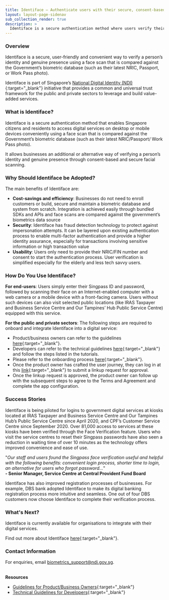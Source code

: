 ```yaml
---
title: Identiface – Authenticate users with their secure, consent-based biometrics ID
layout: layout-page-sidenav
sub_collection_render: true
description: >
  Identiface is a secure authentication method where users verify their identities through facial scanning.
---
```


### Overview

Identiface is a secure, user-friendly and convenient way to verify a person’s identity and genuine presence using a face scan that is compared against the Government’s biometric database (such as their latest NRIC, Passport, or Work Pass photo).

Identiface is part of Singapore’s [National Digital Identity (NDI)](https://www.developer.tech.gov.sg/technologies/digital-identity/national-digital-identity.html){:target="\_blank"} initiative that provides a common and universal trust framework for the public and private sectors to leverage and build value-added services.

### What is Identiface?

Identiface is a secure authentication method that enables Singapore citizens and residents to access digital services on desktop or mobile devices conveniently using a face scan that is compared against the Government’s biometric database (such as their latest NRIC/Passport/ Work Pass photo).

It allows businesses an additional or alternative way of verifying a person’s identity and genuine presence through consent-based and secure facial scanning.

### Why Should Identiface be Adopted?

The main benefits of Identiface are:

- **Cost-savings and efficiency**: Businesses do not need to enroll customers or build, secure and maintain a biometric database and system from scratch. Integration is achieved easily through bundled SDKs and APIs and face scans are compared against the government’s biometrics data source
- **Security**: Identiface has fraud detection technology to protect against impersonation attempts. It can be layered upon existing authentication process to enable multi-factor authentication and provide a higher identity assurance, especially for transactions involving sensitive information or high transaction value
- **Usability**: Users only need to provide their NRIC/FIN number and consent to start the authentication process. User verification is simplified especially for the elderly and less tech savvy users.

### How Do You Use Identiface?

**For end-users**: Users simply enter their Singpass ID and password, followed by scanning their face on an Internet-enabled computer with a web camera or a mobile device with a front-facing camera. Users without such devices can also visit selected public locations (like IRAS Taxpayer and Business Service Centre and Our Tampines’ Hub Public Service Centre) equipped with this service.

**For the public and private sectors**: The following steps are required to onboard and integrate Identiface into a digital service:

- Product/business owners can refer to the guidelines [here](https://api.singpass.gov.sg/library/identiface/business/implementation-key-principles){:target="\_blank"}.
- Developers can refer to the technical guidelines [here](https://api.singpass.gov.sg/library/identiface/developers/overview){:target="\_blank"} and follow the steps listed in the tutorials.
- Please refer to the onboarding process [here](https://api.singpass.gov.sg/library/identiface/business/user-onboarding){:target="\_blank"}.
- Once the product owner has crafted the user journey, they can log in at this [link](https://api.singpass.gov.sg/){:target="\_blank"} to submit a linkup request for approval.
- Once the linkup request is approved, the product owner can follow up with the subsequent steps to agree to the Terms and Agreement and complete the app configuration.

### Success Stories

Identiface is being piloted for logins to government digital services at kiosks located at IRAS Taxpayer and Business Service Centre and Our Tampines Hub’s Public Service Centre since April 2020, and CPF’s Customer Service Centre since September 2020. Over 81,000 access to services at these kiosks have been verified through the Face Verification feature. Users who visit the service centres to reset their Singpass passwords have also seen a reduction in waiting time of over 10 minutes as the technology offers improved convenience and ease of use.

"_Our staff and users found the Singpass face verification useful and helpful with the following benefits: convenient login process, shorter time to login, an alternative for users who forgot password..._" <br>**- Senior Manager, Service Centre at Central Provident Fund Board**

Identiface has also improved registration processes of businesses. For example, DBS bank adopted Identiface to make its digital banking registration process more intuitive and seamless. One out of four DBS customers now choose Identiface to complete their verification process.

### What's Next?

Identiface is currently available for organisations to integrate with their digital services.

Find out more about Identiface [here](https://api.singpass.gov.sg/library/identiface/business/introduction){:target="\_blank"}.

### Contact Information

For enquiries, email <biometrics_support@ndi.gov.sg>.

<br/>**Resources**

- [Guidelines for Product/Business Owners](https://api.singpass.gov.sg/library/identiface/business/implementation-key-principles){:target="\_blank"}
- [Technical Guidelines for Developers](https://api.singpass.gov.sg/library/identiface/developers/overview){:target="\_blank"}
